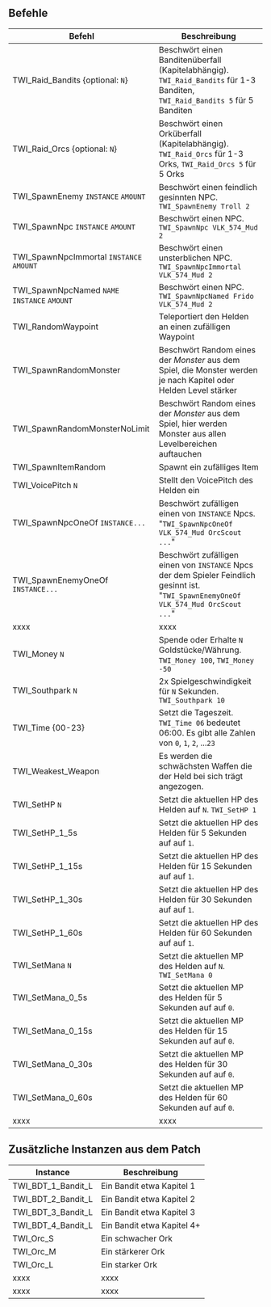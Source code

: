 
## Befehle

| Befehl | Beschreibung |
| ---- | ---- |
| TWI_Raid_Bandits {optional: `N`}  | Beschwört einen Banditenüberfall (Kapitelabhängig). `TWI_Raid_Bandits` für 1-3 Banditen, `TWI_Raid_Bandits 5` für 5 Banditen |
| TWI_Raid_Orcs {optional: `N`}    | Beschwört einen Orküberfall (Kapitelabhängig). `TWI_Raid_Orcs` für 1-3 Orks, `TWI_Raid_Orcs 5` für 5 Orks |
| TWI_SpawnEnemy `INSTANCE` `AMOUNT` | Beschwört einen feindlich gesinnten NPC. `TWI_SpawnEnemy Troll 2` |
| TWI_SpawnNpc `INSTANCE` `AMOUNT` | Beschwört einen NPC. `TWI_SpawnNpc VLK_574_Mud 2`  |
| TWI_SpawnNpcImmortal `INSTANCE` `AMOUNT` | Beschwört einen unsterblichen NPC. `TWI_SpawnNpcImmortal VLK_574_Mud 2`  |
| TWI_SpawnNpcNamed `NAME` `INSTANCE` `AMOUNT` | Beschwört einen NPC. `TWI_SpawnNpcNamed Frido VLK_574_Mud 2`  |
| TWI_RandomWaypoint | Teleportiert den Helden an einen zufälligen Waypoint |
| TWI_SpawnRandomMonster | Beschwört Random eines der _Monster_ aus dem Spiel, die Monster werden je nach Kapitel oder Helden Level stärker |
| TWI_SpawnRandomMonsterNoLimit | Beschwört Random eines der _Monster_ aus dem Spiel, hier werden Monster aus allen Levelbereichen auftauchen |
| TWI_SpawnItemRandom | Spawnt ein zufälliges Item |
| TWI_VoicePitch `N` | Stellt den VoicePitch des Helden ein |
| TWI_SpawnNpcOneOf `INSTANCE...`  | Beschwört zufälligen einen von `INSTANCE` Npcs. "`TWI_SpawnNpcOneOf VLK_574_Mud OrcScout ...`" |
| TWI_SpawnEnemyOneOf `INSTANCE...`  | Beschwört zufälligen einen von `INSTANCE` Npcs der dem Spieler Feindlich gesinnt ist. "`TWI_SpawnEnemyOneOf VLK_574_Mud OrcScout ...`" |
| xxxx | xxxx |
| TWI_Money `N`   | Spende oder Erhalte `N` Goldstücke/Währung. `TWI_Money 100`, `TWI_Money -50`  |
| TWI_Southpark `N`  | 2x Spielgeschwindigkeit für `N` Sekunden. `TWI_Southpark 10` |
| TWI_Time {00-23}  | Setzt die Tageszeit. `TWI_Time 06` bedeutet 06:00. Es gibt alle Zahlen von `0`, `1`, `2`, ...`23` |
| TWI_Weakest_Weapon  | Es werden die schwächsten Waffen die der Held bei sich trägt angezogen. |
| TWI_SetHP `N`  | Setzt die aktuellen HP des Helden auf `N`. `TWI_SetHP 1` |
| TWI_SetHP_1_5s   | Setzt die aktuellen HP des Helden für 5 Sekunden auf auf `1`. |
| TWI_SetHP_1_15s  | Setzt die aktuellen HP des Helden für 15 Sekunden auf auf `1`. |
| TWI_SetHP_1_30s  | Setzt die aktuellen HP des Helden für 30 Sekunden auf auf `1`. |
| TWI_SetHP_1_60s  | Setzt die aktuellen HP des Helden für 60 Sekunden auf auf `1`. |
| TWI_SetMana `N`  | Setzt die aktuellen MP des Helden auf `N`. `TWI_SetMana 0` |
| TWI_SetMana_0_5s  | Setzt die aktuellen MP des Helden für 5 Sekunden auf auf `0`. |
| TWI_SetMana_0_15s | Setzt die aktuellen MP des Helden für 15 Sekunden auf auf `0`. |
| TWI_SetMana_0_30s | Setzt die aktuellen MP des Helden für 30 Sekunden auf auf `0`. |
| TWI_SetMana_0_60s | Setzt die aktuellen MP des Helden für 60 Sekunden auf auf `0`. |
| xxxx | xxxx |


## Zusätzliche Instanzen aus dem Patch

| Instance | Beschreibung |
| ---- | ---- |
| TWI_BDT_1_Bandit_L | Ein Bandit etwa Kapitel 1 |
| TWI_BDT_2_Bandit_L | Ein Bandit etwa Kapitel 2 |
| TWI_BDT_3_Bandit_L | Ein Bandit etwa Kapitel 3 |
| TWI_BDT_4_Bandit_L | Ein Bandit etwa Kapitel 4+ |
| TWI_Orc_S | Ein schwacher Ork |
| TWI_Orc_M | Ein stärkerer Ork |
| TWI_Orc_L | Ein starker Ork |
| xxxx | xxxx |
| xxxx | xxxx |

